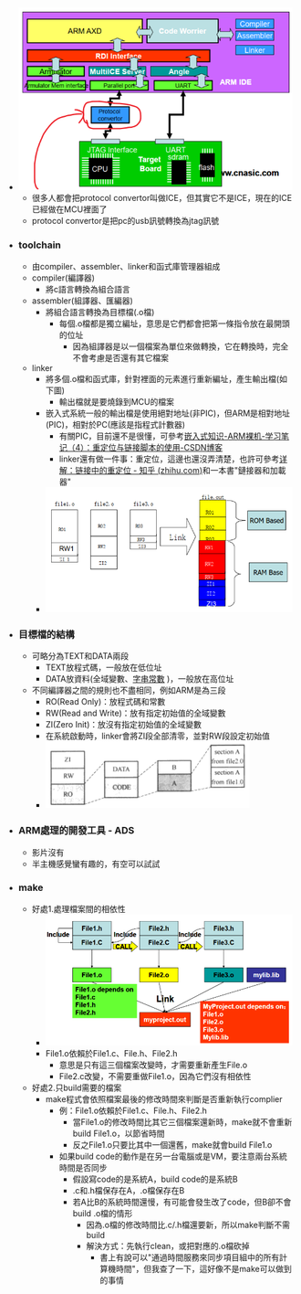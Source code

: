 - ![image.png](../assets/image_1700632670210_0.png)
	- 很多人都會把protocol convertor叫做ICE，但其實它不是ICE，現在的ICE已經做在MCU裡面了
	- protocol convertor是把pc的usb訊號轉換為jtag訊號
- ### toolchain
	- 由compiler、assembler、linker和函式庫管理器組成
	- compiler(編譯器)
		- 將c語言轉換為組合語言
	- assembler(組譯器、匯編器)
		- 將組合語言轉換為目標檔(.o檔)
			- 每個.o檔都是獨立編址，意思是它們都會把第一條指令放在最開頭的位址
				- 因為組譯器是以一個檔案為單位來做轉換，它在轉換時，完全不會考慮是否還有其它檔案
	- linker
		- 將多個.o檔和函式庫，針對裡面的元素進行重新編址，產生輸出檔(如下圖)
			- 輸出檔就是要燒錄到MCU的檔案
		- 嵌入式系統一般的輸出檔是使用絕對地址(非PIC)，但ARM是相對地址(PIC)，相對於PC(應該是指程式計數器)
			- 有關PIC，目前還不是很懂，可參考[嵌入式知识-ARM裸机-学习笔记（4）：重定位与链接脚本的使用-CSDN博客](https://blog.csdn.net/qq_42826337/article/details/104478319)
			- linker還有做一件事：重定位，這邊也還沒弄清楚，也許可參考[详解：链接中的重定位 - 知乎 (zhihu.com)](https://zhuanlan.zhihu.com/p/419683114)和一本書"鏈接器和加載器"
		- ![image.png](../assets/image_1700630509888_0.png)
- ### 目標檔的結構
	- 可略分為TEXT和DATA兩段
		- TEXT放程式碼，一般放在低位址
		- DATA放資料(全域變數、[字串常數](6541dfc3-09a2-46c3-b805-94aeb5ea0886) )，一般放在高位址
	- 不同編譯器之間的規則也不盡相同，例如ARM是為三段
		- RO(Read Only)：放程式碼和常數
		- RW(Read and Write)：放有指定初始值的全域變數
		- ZI(Zero Init)：放沒有指定初始值的全域變數
		- 在系統啟動時，linker會將ZI段全部清零，並對RW段設定初始值
		- ![image.png](../assets/image_1700633705858_0.png)
- ### ARM處理的開發工具 - ADS
	- 影片沒有
	- 半主機感覺蠻有趣的，有空可以試試
- ### make
	- 好處1.處理檔案間的相依性
		- ![image.png](../assets/image_1700719896601_0.png)
		- File1.o依賴於File1.c、File.h、File2.h
			- 意思是只有這三個檔案改變時，才需要重新產生File.o
			- File2.c改變，不需要重做File1.o，因為它們沒有相依性
	- 好處2.只build需要的檔案
		- make程式會依照檔案最後的修改時間來判斷是否重新執行complier
			- 例：File1.o依賴於File1.c、File.h、File2.h
				- 當File1.o的修改時間比其它三個檔案還新時，make就不會重新build File1.o，以節省時間
				- 反之File1.o只要比其中一個還舊，make就會build File1.o
			- 如果build code的動作是在另一台電腦或是VM，要注意兩台系統時間是否同步
				- 假設寫code的是系統A，build code的是系統B
				- .c和.h檔保存在A，.o檔保存在B
				- 若A比B的系統時間還慢，有可能會發生改了code，但B卻不會build .o檔的情形
					- 因為.o檔的修改時間比.c/.h檔還要新，所以make判斷不需build
					- 解決方式：先執行clean，或把對應的.o檔砍掉
						- 書上有說可以"通過時間服務來同步項目組中的所有計算機時間"，但我查了一下，這好像不是make可以做到的事情